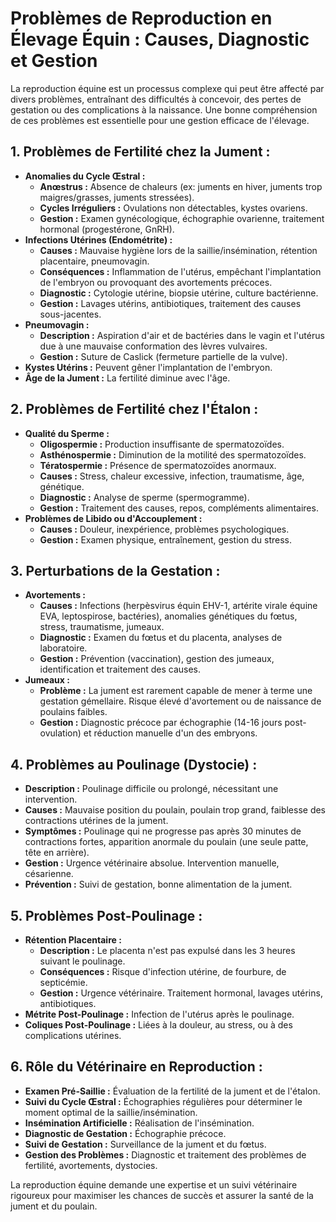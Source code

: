 # Problèmes de Reproduction en Élevage Équin : Causes, Diagnostic et Gestion

La reproduction équine est un processus complexe qui peut être affecté par divers problèmes, entraînant des difficultés à concevoir, des pertes de gestation ou des complications à la naissance. Une bonne compréhension de ces problèmes est essentielle pour une gestion efficace de l'élevage.

## 1. Problèmes de Fertilité chez la Jument :

*   **Anomalies du Cycle Œstral :**
    *   **Anœstrus :** Absence de chaleurs (ex: juments en hiver, juments trop maigres/grasses, juments stressées).
    *   **Cycles Irréguliers :** Ovulations non détectables, kystes ovariens.
    *   **Gestion :** Examen gynécologique, échographie ovarienne, traitement hormonal (progestérone, GnRH).
*   **Infections Utérines (Endométrite) :**
    *   **Causes :** Mauvaise hygiène lors de la saillie/insémination, rétention placentaire, pneumovagin.
    *   **Conséquences :** Inflammation de l'utérus, empêchant l'implantation de l'embryon ou provoquant des avortements précoces.
    *   **Diagnostic :** Cytologie utérine, biopsie utérine, culture bactérienne.
    *   **Gestion :** Lavages utérins, antibiotiques, traitement des causes sous-jacentes.
*   **Pneumovagin :**
    *   **Description :** Aspiration d'air et de bactéries dans le vagin et l'utérus due à une mauvaise conformation des lèvres vulvaires.
    *   **Gestion :** Suture de Caslick (fermeture partielle de la vulve).
*   **Kystes Utérins :** Peuvent gêner l'implantation de l'embryon.
*   **Âge de la Jument :** La fertilité diminue avec l'âge.

## 2. Problèmes de Fertilité chez l'Étalon :

*   **Qualité du Sperme :**
    *   **Oligospermie :** Production insuffisante de spermatozoïdes.
    *   **Asthénospermie :** Diminution de la motilité des spermatozoïdes.
    *   **Tératospermie :** Présence de spermatozoïdes anormaux.
    *   **Causes :** Stress, chaleur excessive, infection, traumatisme, âge, génétique.
    *   **Diagnostic :** Analyse de sperme (spermogramme).
    *   **Gestion :** Traitement des causes, repos, compléments alimentaires.
*   **Problèmes de Libido ou d'Accouplement :**
    *   **Causes :** Douleur, inexpérience, problèmes psychologiques.
    *   **Gestion :** Examen physique, entraînement, gestion du stress.

## 3. Perturbations de la Gestation :

*   **Avortements :**
    *   **Causes :** Infections (herpèsvirus équin EHV-1, artérite virale équine EVA, leptospirose, bactéries), anomalies génétiques du fœtus, stress, traumatisme, jumeaux.
    *   **Diagnostic :** Examen du fœtus et du placenta, analyses de laboratoire.
    *   **Gestion :** Prévention (vaccination), gestion des jumeaux, identification et traitement des causes.
*   **Jumeaux :**
    *   **Problème :** La jument est rarement capable de mener à terme une gestation gémellaire. Risque élevé d'avortement ou de naissance de poulains faibles.
    *   **Gestion :** Diagnostic précoce par échographie (14-16 jours post-ovulation) et réduction manuelle d'un des embryons.

## 4. Problèmes au Poulinage (Dystocie) :

*   **Description :** Poulinage difficile ou prolongé, nécessitant une intervention.
*   **Causes :** Mauvaise position du poulain, poulain trop grand, faiblesse des contractions utérines de la jument.
*   **Symptômes :** Poulinage qui ne progresse pas après 30 minutes de contractions fortes, apparition anormale du poulain (une seule patte, tête en arrière).
*   **Gestion :** Urgence vétérinaire absolue. Intervention manuelle, césarienne.
*   **Prévention :** Suivi de gestation, bonne alimentation de la jument.

## 5. Problèmes Post-Poulinage :

*   **Rétention Placentaire :**
    *   **Description :** Le placenta n'est pas expulsé dans les 3 heures suivant le poulinage.
    *   **Conséquences :** Risque d'infection utérine, de fourbure, de septicémie.
    *   **Gestion :** Urgence vétérinaire. Traitement hormonal, lavages utérins, antibiotiques.
*   **Métrite Post-Poulinage :** Infection de l'utérus après le poulinage.
*   **Coliques Post-Poulinage :** Liées à la douleur, au stress, ou à des complications utérines.

## 6. Rôle du Vétérinaire en Reproduction :

*   **Examen Pré-Saillie :** Évaluation de la fertilité de la jument et de l'étalon.
*   **Suivi du Cycle Œstral :** Échographies régulières pour déterminer le moment optimal de la saillie/insémination.
*   **Insémination Artificielle :** Réalisation de l'insémination.
*   **Diagnostic de Gestation :** Échographie précoce.
*   **Suivi de Gestation :** Surveillance de la jument et du fœtus.
*   **Gestion des Problèmes :** Diagnostic et traitement des problèmes de fertilité, avortements, dystocies.

La reproduction équine demande une expertise et un suivi vétérinaire rigoureux pour maximiser les chances de succès et assurer la santé de la jument et du poulain.
